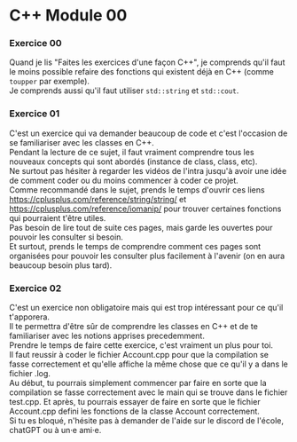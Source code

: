 # C++ Module 00
### Exercice 00
Quand je lis "Faites les exercices d'une façon C++", je comprends qu'il faut le moins possible refaire des fonctions qui existent déjà en C++ (comme `toupper` par exemple).\
Je comprends aussi qu'il faut utiliser `std::string` et `std::cout`.

### Exercice 01
C'est un exercice qui va demander beaucoup de code et c'est l'occasion de se familiariser avec les classes en C++.\
Pendant la lecture de ce sujet, il faut vraiment comprendre tous les nouveaux concepts qui sont abordés (instance de class, class, etc).\
Ne surtout pas hésiter à regarder les vidéos de l'intra jusqu'à avoir une idée de comment coder ou du moins commencer à coder ce projet.\
Comme recommandé dans le sujet, prends le temps d'ouvrir ces liens https://cplusplus.com/reference/string/string/ et https://cplusplus.com/reference/iomanip/ pour trouver certaines fonctions qui pourraient t'être utiles.\
Pas besoin de lire tout de suite ces pages, mais garde les ouvertes pour pouvoir les consulter si besoin.\
Et surtout, prends le temps de comprendre comment ces pages sont organisées pour pouvoir les consulter plus facilement à l'avenir (on en aura beaucoup besoin plus tard).

### Exercice 02
C'est un exercice non obligatoire mais qui est trop intéressant pour ce qu'il t'apporera.\
Il te permettra d'être sûr de comprendre les classes en C++ et de te familiariser avec les notions apprises precedemment.\
Prendre le temps de faire cette exercice, c'est vraiment un plus pour toi.\
Il faut reussir à coder le fichier Account.cpp pour que la compilation se fasse correctement et qu'elle affiche la même chose que ce qu'il y a dans le fichier .log.\
Au début, tu pourrais simplement commencer par faire en sorte que la compilation se fasse correctement avec le main qui se trouve dans le fichier test.cpp. Et après, tu pourrais essayer de faire en sorte que le fichier Account.cpp defini les fonctions de la classe Account correctement.\
Si tu es bloqué, n'hésite pas à demander de l'aide sur le discord de l'école, chatGPT ou à un·e ami·e.